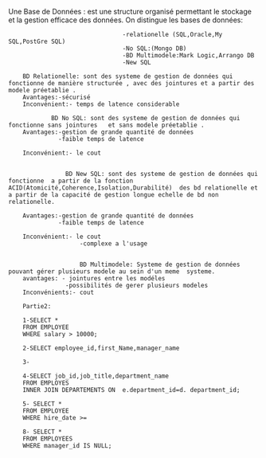 

Une Base de Données : est une structure organisé permettant le stockage et la gestion efficace des données.
On distingue les bases de données:

                                    -relationelle (SQL,Oracle,My SQL,PostGre SQL)
                                    -No SQL:(Mongo DB)
                                    -BD Multimodele:Mark Logic,Arrango DB
                                    -New SQL

        BD Relationelle: sont des systeme de gestion de données qui fonctionne de manière structurée , avec des jointures et a partir des modele préetablie .
        Avantages:-sécurisé
        Inconvénient:- temps de latence considerable

                BD No SQL: sont des systeme de gestion de données qui fonctionne sans jointures   et sans modele préetablie .
        Avantages:-gestion de grande quantité de données
                  -faible temps de latence

        Inconvénient:- le cout

        
                    BD New SQL: sont des systeme de gestion de données qui fonctionne  a partir de la fonction ACID(Atomicité,Coherence,Isolation,Durabilité)  des bd relationelle et a partir de la capacité de gestion longue echelle de bd non relationelle.

        Avantages:-gestion de grande quantité de données
                  -faible temps de latence

        Inconvénient:- le cout
                        -complexe a l'usage


                        BD Multimodele: Systeme de gestion de données pouvant gérer plusieurs modele au sein d'un meme  systeme.
        avantages: - jointures entre les modéles
                    -possibilités de gerer plusieurs modeles
        Inconvénients:- cout

        Partie2:

        1-SELECT *
        FROM EMPLOYEE
        WHERE salary > 10000;

        2-SELECT employee_id,first_Name,manager_name

        3- 

        4-SELECT job_id,job_title,department_name
        FROM EMPLOYES
        INNER JOIN DEPARTEMENTS ON  e.department_id=d. department_id;

        5- SELECT *
        FROM EMPLOYEE 
        WHERE hire_date >=

        8- SELECT *
        FROM EMPLOYEES
        WHERE manager_id IS NULL;
        
            